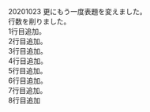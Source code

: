 20201023 更にもう一度表題を変えました。<br>
行数を削りました。<br>
1行目追加。<br>
2行目追加。<br>
3行目追加。<br>
4行目追加。<br>
5行目追加。<br>
6行目追加。<br>
7行目追加。<br>
8行目追加
